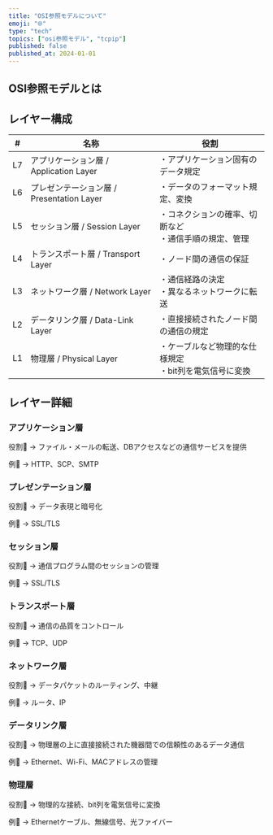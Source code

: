 ```yaml
---
title: "OSI参照モデルについて"
emoji: "🌐"
type: "tech"
topics: ["osi参照モデル", "tcpip"]
published: false
published_at: 2024-01-01
---
```


## OSI参照モデルとは

## レイヤー構成

| # | 名称 | 役割 |
|---|---|---|
| L7 | アプリケーション層 / Application Layer | ・アプリケーション固有のデータ規定 |
| L6 | プレゼンテーション層 / Presentation Layer | ・データのフォーマット規定、変換 |
| L5 | セッション層 / Session Layer | ・コネクションの確率、切断など<br />・通信手順の規定、管理 |
| L4 | トランスポート層 / Transport Layer | ・ノード間の通信の保証 |
| L3 | ネットワーク層 / Network Layer | ・通信経路の決定<br />・異なるネットワークに転送 |
| L2 | データリンク層 / Data-Link Layer | ・直接接続されたノード間の通信の規定 |
| L1 | 物理層 / Physical Layer | ・ケーブルなど物理的な仕様規定<br />・bit列を電気信号に変換 |

## レイヤー詳細

### アプリケーション層

役割🏅
→ ファイル・メールの転送、DBアクセスなどの通信サービスを提供

例📌
→ HTTP、SCP、SMTP

### プレゼンテーション層

役割🏅
→ データ表現と暗号化

例📌
→ SSL/TLS

### セッション層

役割🏅
→ 通信プログラム間のセッションの管理

例📌
→ SSL/TLS

### トランスポート層

役割🏅
→ 通信の品質をコントロール

例📌
→ TCP、UDP

### ネットワーク層

役割🏅
→ データパケットのルーティング、中継

例📌
→ ルータ、IP

### データリンク層

役割🏅
→ 物理層の上に直接接続された機器間での信頼性のあるデータ通信

例📌
→ Ethernet、Wi-Fi、MACアドレスの管理

### 物理層

役割🏅
→ 物理的な接続、bit列を電気信号に変換

例📌
→ Ethernetケーブル、無線信号、光ファイバー
